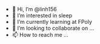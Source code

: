 - 👋 Hi, I’m @linh156
- 👀 I’m interested in sleep
- 🌱 I’m currently learning at FPoly
- 💞️ I’m looking to collaborate on ...
- 📫 How to reach me ...

<!---
linh156/linh156 is a ✨ special ✨ repository because its `README.md` (this file) appears on your GitHub profile.
You can click the Preview link to take a look at your changes.
--->
